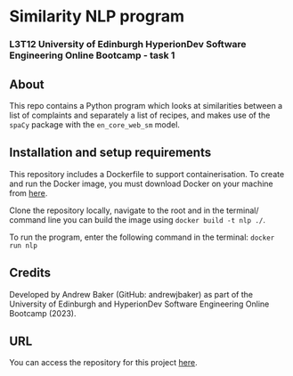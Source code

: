# Similarity NLP program
### L3T12 University of Edinburgh HyperionDev Software Engineering Online Bootcamp - task 1

## About
This repo contains a Python program which looks at similarities between a list of complaints and separately a list of recipes, and makes use of the `spaCy` package with the `en_core_web_sm` model.

## Installation and setup requirements
This repository includes a Dockerfile to support containerisation.  To create and run the Docker image, you must download Docker on your machine from [here](https://www.docker.com).

Clone the repository locally, navigate to the root and in the terminal/ command line you can build the image using `docker build -t nlp ./`.

To run the program, enter the following command in the terminal: `docker run nlp`

## Credits
Developed by Andrew Baker (GitHub: andrewjbaker) as part of the University of 
Edinburgh and HyperionDev Software Engineering Online Bootcamp (2023).

## URL
You can access the repository for this project [here](https://github.com/andrewjbaker/nlp).
